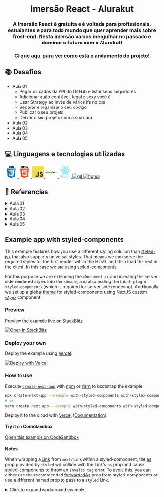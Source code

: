 <h1 align="center">Imersão React - Alurakut</h1>
<h3 align="center">A Imersão React é gratuita e é voltada para profissionais, estudantes e para todo mundo que quer aprender mais sobre front-end. Nesta imersão vamos mergulhar no passado e dominar o futuro com o Alurakut! </h3>

<h3 align="center"> 

[Clique aqui para ver como está o andamento do projeto!](https://alurakut-carol.vercel.app/) 

</h3>

## 📚 Desafios
  - Aula 01
    - Pegar os dados da API do GitHub e listar seus seguidores
    - Adicionar quão confiável, legal e sexy você é
    - Usar Strategy ao invés de vários ifs no css
    - Separar e organizar o seu código
    - Publicar o seu projeto
    - Deixar o seu projeto com a sua cara
  - Aula 02
  - Aula 03
  - Aula 04
  - Aula 05


## 💻 Linguagens e tecnologias utilizadas
<p align="left"> <a href="https://www.w3schools.com/css/" target="_blank"> <img src="https://raw.githubusercontent.com/devicons/devicon/master/icons/css3/css3-original-wordmark.svg" alt="css3" width="40" height="40"/> </a> <a href="https://www.w3.org/html/" target="_blank"> <img src="https://raw.githubusercontent.com/devicons/devicon/master/icons/html5/html5-original-wordmark.svg" alt="html5" width="40" height="40"/> </a> <a href="https://developer.mozilla.org/en-US/docs/Web/JavaScript" target="_blank"> <img src="https://raw.githubusercontent.com/devicons/devicon/master/icons/javascript/javascript-original.svg" alt="javascript" width="40" height="40"/> </a> <a href="https://nodejs.org" target="_blank"> <img src="https://raw.githubusercontent.com/devicons/devicon/master/icons/nodejs/nodejs-original-wordmark.svg" alt="nodejs" width="40" height="40"/> </a> <a href="https://reactjs.org/" target="_blank"> <img src="https://raw.githubusercontent.com/devicons/devicon/master/icons/react/react-original-wordmark.svg" alt="react" width="40" height="40"/> </a> <a href="https://git-scm.com/" target="_blank"> <img src="https://www.vectorlogo.zone/logos/git-scm/git-scm-icon.svg" alt="git" width="40" height="40"/> </a> <a href="https://www.figma.com/" target="_blank"> <img src="https://www.vectorlogo.zone/logos/figma/figma-icon.svg" alt="figma" width="40" height="40"/> </a> </p>


## 📂 Referencias
  <details>
    <summary>Aula 01</summary>
      [React](https://pt-br.reactjs.org/docs/create-a-new-react-app.html#recommended-toolchains)
      [Mario Souto - Strategy Pattern](https://www.youtube.com/watch?v=S-jqd6WZ7M0)
      [Mario Souto - Pegando dados de uma API com React](https://www.youtube.com/watch?v=85vJXFpXLQw)
      [Mario Souto - O sistema de rotas do NextJS, principais dúvidas](https://www.youtube.com/watch?v=-kVnp3fg-v4)
      [Mario Souto - Linter](https://www.youtube.com/watch?v=yMRSDdifGW8)
      [Mario Souto - Centralizar conteúdo na tela](https://www.youtube.com/watch?v=Cu-HP-gvggg)
      [CSS Grid Garden](https://cssgridgarden.com/)
      [Rafaella Ballerini - Como usar git e github na prática](https://www.youtube.com/watch?v=UBAX-13g8OM)
  </details>
  <details>
    <summary>Aula 02</summary>
  </details>
  <details>
    <summary>Aula 03</summary>
  </details>
  <details>
    <summary>Aula 04</summary>
  </details>
  <details>
    <summary>Aula 05</summary>
  </details>

## Example app with styled-components

This example features how you use a different styling solution than [styled-jsx](https://github.com/vercel/styled-jsx) that also supports universal styles. That means we can serve the required styles for the first render within the HTML and then load the rest in the client. In this case we are using [styled-components](https://github.com/styled-components/styled-components).

For this purpose we are extending the `<Document />` and injecting the server side rendered styles into the `<head>`, and also adding the `babel-plugin-styled-components` (which is required for server side rendering). Additionally we set up a global [theme](https://www.styled-components.com/docs/advanced#theming) for styled-components using NextJS custom [`<App>`](https://nextjs.org/docs/advanced-features/custom-app) component.

### Preview

Preview the example live on [StackBlitz](http://stackblitz.com/):

[![Open in StackBlitz](https://developer.stackblitz.com/img/open_in_stackblitz.svg)](https://stackblitz.com/github/vercel/next.js/tree/canary/examples/with-styled-components)

### Deploy your own

Deploy the example using [Vercel](https://vercel.com?utm_source=github&utm_medium=readme&utm_campaign=next-example):

[![Deploy with Vercel](https://vercel.com/button)](https://vercel.com/new/git/external?repository-url=https://github.com/vercel/next.js/tree/canary/examples/with-styled-components&project-name=with-styled-components&repository-name=with-styled-components)

### How to use

Execute [`create-next-app`](https://github.com/vercel/next.js/tree/canary/packages/create-next-app) with [npm](https://docs.npmjs.com/cli/init) or [Yarn](https://yarnpkg.com/lang/en/docs/cli/create/) to bootstrap the example:

```bash
npx create-next-app --example with-styled-components with-styled-components-app
# or
yarn create next-app --example with-styled-components with-styled-components-app
```

Deploy it to the cloud with [Vercel](https://vercel.com/new?utm_source=github&utm_medium=readme&utm_campaign=next-example) ([Documentation](https://nextjs.org/docs/deployment)).

#### Try it on CodeSandbox

[Open this example on CodeSandbox](https://codesandbox.io/s/github/vercel/next.js/tree/canary/examples/with-styled-components)

#### Notes

When wrapping a [Link](https://nextjs.org/docs/api-reference/next/link) from `next/link` within a styled-component, the [as](https://styled-components.com/docs/api#as-polymorphic-prop) prop provided by `styled` will collide with the Link's `as` prop and cause styled-components to throw an `Invalid tag` error. To avoid this, you can either use the recommended [forwardedAs](https://styled-components.com/docs/api#forwardedas-prop) prop from styled-components or use a different named prop to pass to a `styled` Link.

<details>
<summary>Click to expand workaround example</summary>
<br />

**components/StyledLink.js**

```javascript
import Link from 'next/link'
import styled from 'styled-components'

const StyledLink = ({ as, children, className, href }) => (
  <Link href={href} as={as} passHref>
    <a className={className}>{children}</a>
  </Link>
)

export default styled(StyledLink)`
  color: #0075e0;
  text-decoration: none;
  transition: all 0.2s ease-in-out;

  &:hover {
    color: #40a9ff;
  }

  &:focus {
    color: #40a9ff;
    outline: none;
    border: 0;
  }
`
```

**pages/index.js**

```javascript
import StyledLink from '../components/StyledLink'

export default () => (
  <StyledLink href="/post/[pid]" forwardedAs="/post/abc">
    First post
  </StyledLink>
)
```

</details>
